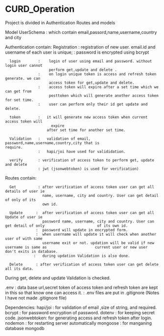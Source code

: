 # CURD_Operation

Project is divided in Authentication Routes and models

Model
  UserSchema : which contain
                  email,passord,name,username,country and city

Authentication contain: 
      Registration : registration of new user. email.id and username of each user is unique;
                   : password is encrypted using bcrypt
                   
      login        :    login of user using email and password. without login user cannot 
                        perform get,update and delete .
                   :    on login unique token is access and refresh token generate. we can 
                        access token for get,update and delete.
                   :    access token will expire after a set time which we can get from
                        posttoken which will generate another access token for set time.
                   :    user can perform only their id get update and delete.
                   
      token        :   it will generate new access token when current access token will
                         expire 
                       after set time for another set time.
       
      Validation   :   validation of email, password,name,username,country,city that is                              require.
                   :   hapi/joi have used for valididation.
      
      verify       : verification of access token to perform get, update and delete
                   : jwt (jsonwebtoken) is used for verification)
                   
Routes contain: 

      Get          : after verification of access token user can get all details of user ie
                     name, username, city and country. User can get detail of only of its 
                     own id.
                     
      Update      :  after verification of access token user can get all Update of user ie
                     password name, username, city and country. User can get detail of only                        of its own id.
                  :  password will update in encrypted form.
                  :  when username will update it will check when another user of with same
                     username exit or not. updation will be valid if new username is same as                      current user or new user don't exits in database.
                 :   during updation Validation is also done.
                 
      Delete      : after verification of access token user can get delete all its data.
      
   During get, delete and update Validation is checked.
   
 
.env : data base url,secret token of access token and refresh token are kept in this so that        know one can access it.
      : .env files are put in .gitignore (Notes I have not made .gitignore file)
      
Dependencies:
     hapi/joi : for validation of email ,size of string, and required.
     bcrypt  : for password encryption of password.
     dotenv  : for keeping secret code.
     jsonwebtoken: for generating access and refresh token after login.
     nodemon     : for restarting server automatically
     mongoose     : for manganing database mongodb
    
                     
                     
                        
                       
                        
      
